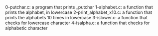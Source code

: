 0-putchar.c: a program that prints _putchar
1-alphabet.c: a function that prints the alphabet, in lowercase
2-print_alphabet_x10.c: a function that prints the alphabets 10 times in lowercase
3-islower.c: a function that checks for lowercase character
4-isalpha.c: a function that checks for alphabetic character

